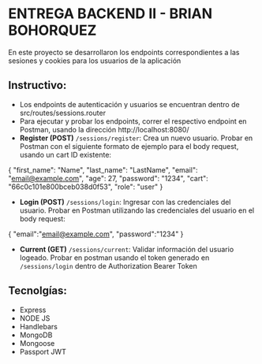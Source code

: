 # ENTREGA BACKEND II - BRIAN BOHORQUEZ

En este proyecto se desarrollaron los endpoints correspondientes a las sesiones y cookies para los usuarios de la aplicación

## Instructivo:

- Los endpoints de autenticación y usuarios se encuentran dentro de src/routes/sessions.router
- Para ejecutar y probar los endpoints, correr el respectivo endpoint en Postman, usando la dirección http://localhost:8080/
- **Register (POST)** `/sessions/register`: Crea un nuevo usuario. Probar en Postman con el siguiente formato de ejemplo para el body request, usando un cart ID existente:

{
"first_name": "Name",
"last_name": "LastName",
"email": "email@example.com",
"age": 27,
"password": "1234",
"cart": "66c0c101e800bceb038d0f53",
"role": "user"
}

- **Login (POST)** `/sessions/login`: Ingresar con las credenciales del usuario. Probar en Postman utilizando las credenciales del usuario en el body request:

{
"email":"email@example.com",
"password":"1234"
}

- **Current (GET)** `/sessions/current`: Validar información del usuario logeado. Probar en postman usando el token generado en `/sessions/login` dentro de Authorization Bearer Token

## Tecnolgías:

- Express
- NODE JS
- Handlebars
- MongoDB
- Mongoose
- Passport JWT
